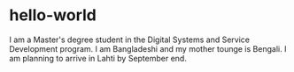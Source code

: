 # hello-world
I am a Master's degree student in the Digital Systems and Service Development program. I am Bangladeshi and my mother tounge is Bengali. I am planning to arrive in Lahti by September end.
